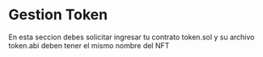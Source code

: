# Gestion Token
En esta seccion debes solicitar ingresar tu contrato token.sol y su archivo token.abi deben tener el mismo nombre del NFT
